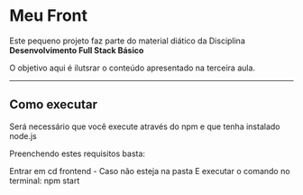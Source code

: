 # Meu Front

Este pequeno projeto faz parte do material diático da Disciplina **Desenvolvimento Full Stack Básico** 

O objetivo aqui é ilutsrar o conteúdo apresentado na terceira aula.

---
## Como executar

Será necessário que você execute através do npm e que tenha instalado node.js

Preenchendo estes requisitos basta:

Entrar em cd frontend - Caso não esteja na pasta
E executar o comando no terminal: npm start
